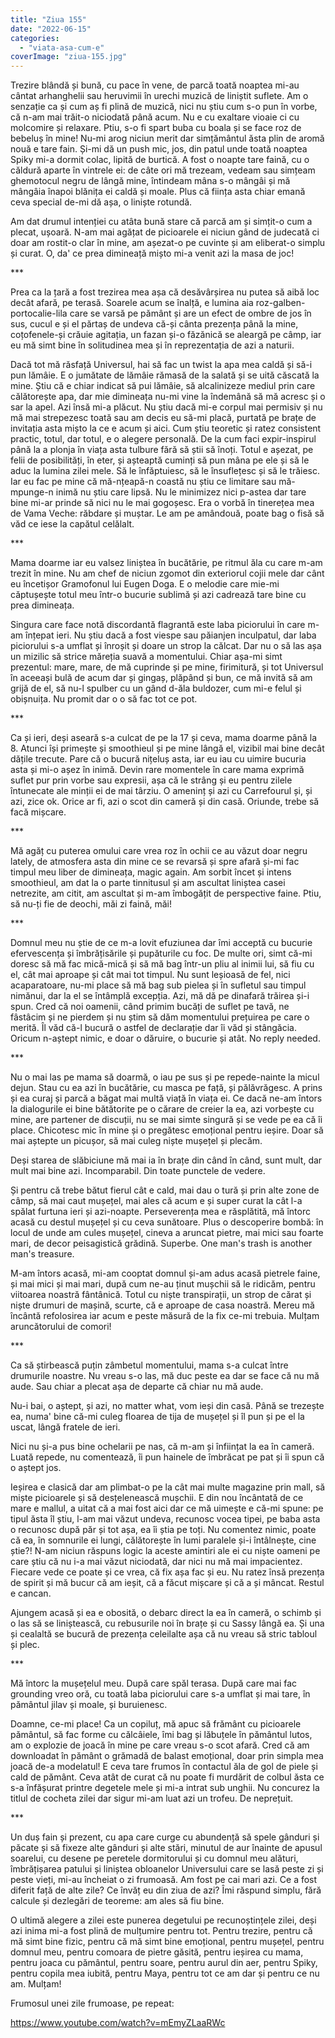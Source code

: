 ```yaml
---
title: "Ziua 155"
date: "2022-06-15"
categories: 
  - "viata-asa-cum-e"
coverImage: "ziua-155.jpg"
---
```


Trezire blândă și bună, cu pace în vene, de parcă toată noaptea mi-au cântat arhanghelii sau heruvimii în urechi muzică de liniștit suflete. Am o senzație ca și cum aș fi plină de muzică, nici nu știu cum s-o pun în vorbe, că n-am mai trăit-o niciodată până acum. Nu e cu exaltare vioaie ci cu molcomire și relaxare. Ptiu, s-o fi spart buba cu boala și se face roz de bebeluș în mine! Nu-mi arog niciun merit dar simțământul ăsta plin de aromă nouă e tare fain. Și-mi dă un push mic, jos, din patul unde toată noaptea Spiky mi-a dormit colac, lipită de burtică. A fost o noapte tare faină, cu o căldură aparte în vintrele ei: de câte ori mă trezeam, vedeam sau simțeam ghemotocul negru de lângă mine, întindeam mâna s-o mângâi și mă mângâia înapoi blănița ei caldă și moale. Plus că ființa asta chiar emană ceva special de-mi dă așa, o liniște rotundă.

Am dat drumul intenției cu atâta bună stare că parcă am și simțit-o cum a plecat, ușoară. N-am mai agățat de picioarele ei niciun gând de judecată ci doar am rostit-o clar în mine, am așezat-o pe cuvinte și am eliberat-o simplu și curat. O, da' ce prea dimineață mișto mi-a venit azi la masa de joc!

\*\*\*

Prea ca la țară a fost trezirea mea așa că desăvârșirea nu putea să aibă loc decât afară, pe terasă. Soarele acum se înalță, e lumina aia roz-galben-portocalie-lila care se varsă pe pământ și are un efect de ombre de jos în sus, cucul e și el părtaș de undeva că-și cânta prezența până la mine, coțofenele-și crăuie agitația, un fazan și-o făzănică se aleargă pe câmp, iar eu mă simt bine în solitudinea mea și în reprezentația de azi a naturii.

Dacă tot mă răsfață Universul, hai să fac un twist la apa mea caldă și să-i pun lămâie. E o jumătate de lămâie rămasă de la salată și se uită căscată la mine. Știu că e chiar indicat să pui lămâie, să alcalinizeze mediul prin care călătorește apa, dar mie dimineața nu-mi vine la îndemână să mă acresc și o sar la apel. Azi însă mi-a plăcut. Nu știu dacă mi-e corpul mai permisiv și nu mă mai strepezesc toată sau am decis eu să-mi placă, purtată pe brațe de invitația asta mișto la ce e acum și aici. Cum știu teoretic și ratez consistent practic, totul, dar totul, e o alegere personală. De la cum faci expir-inspirul până la a plonja în viața asta tulbure fără să știi să înoți. Totul e așezat, pe felii de posibilități, în eter, și așteaptă cuminți să pun mâna pe ele și să le aduc la lumina zilei mele. Să le înfăptuiesc, să le însuflețesc și să le trăiesc. Iar eu fac pe mine că mă-nțeapă-n coastă nu știu ce limitare sau mă-mpunge-n inimă nu știu care lipsă. Nu le minimizez nici p-astea dar tare bine mi-ar prinde să nici nu le mai gogoșesc. Era o vorbă în tinerețea mea de Vama Veche: răbdare și muștar. Le am pe amândouă, poate bag o fisă să văd ce iese la capătul celălalt.

\*\*\*

Mama doarme iar eu valsez liniștea în bucătărie, pe ritmul ăla cu care m-am trezit în mine. Nu am chef de niciun zgomot din exteriorul cojii mele dar cânt eu încetișor Gramofonul lui Eugen Doga. E o melodie care mie-mi căptușește totul meu într-o bucurie sublimă și azi cadrează tare bine cu prea dimineața.

Singura care face notă discordantă flagrantă este laba piciorului în care m-am înțepat ieri. Nu știu dacă a fost viespe sau păianjen inculpatul, dar laba piciorului s-a umflat și înroșit și doare un strop la călcat. Dar nu o să las așa un mizilic să strice măreția suavă a momentului. Chiar așa-mi simt prezentul: mare, mare, de mă cuprinde și pe mine, firimitură, și tot Universul în aceeași bulă de acum dar și gingaș, plăpând și bun, ce mă invită să am grijă de el, să nu-l spulber cu un gând d-ăla buldozer, cum mi-e felul și obișnuița. Nu promit dar o o să fac tot ce pot.

\*\*\*

Ca și ieri, deși aseară s-a culcat de pe la 17 și ceva, mama doarme până la 8. Atunci își primește și smoothieul și pe mine lângă el, vizibil mai bine decât dățile trecute. Pare că o bucură nițeluș asta, iar eu iau cu uimire bucuria asta și mi-o așez în inimă. Devin rare momentele în care mama exprimă suflet pur prin vorbe sau expresii, așa că le strâng și eu pentru zilele întunecate ale minții ei de mai târziu. O ameninț și azi cu Carrefourul și, și azi, zice ok. Orice ar fi, azi o scot din cameră și din casă. Oriunde, trebe să facă mișcare.

\*\*\*

Mă agăț cu puterea omului care vrea roz în ochii ce au văzut doar negru lately, de atmosfera asta din mine ce se revarsă și spre afară și-mi fac timpul meu liber de dimineața, magic again. Am sorbit încet și intens smoothieul, am dat la o parte tinnitusul și am ascultat liniștea casei netrezite, am citit, am ascultat și m-am îmbogățit de perspective faine. Ptiu, să nu-ți fie de deochi, măi zi faină, măi!

\*\*\*

Domnul meu nu știe de ce m-a lovit efuziunea dar îmi acceptă cu bucurie efervescența și îmbrățisările și pupăturile cu foc. De multe ori, simt că-mi doresc să mă fac mică-mică și să mă bag într-un pliu al inimii lui, să fiu cu el, cât mai aproape și cât mai tot timpul. Nu sunt leșioasă de fel, nici acaparatoare, nu-mi place să mă bag sub pielea și în sufletul sau timpul nimănui, dar la el se întâmplă excepția. Azi, mă dă pe dinafară trăirea și-i spun. Cred că noi oamenii, când primim bucăți de suflet pe tavă, ne fâstâcim și ne pierdem și nu știm să dăm momentului prețuirea pe care o merită. Îl văd că-l bucură o astfel de declarație dar îi văd și stângăcia. Oricum n-aștept nimic, e doar o dăruire, o bucurie și atât. No reply needed.

\*\*\*

Nu o mai las pe mama să doarmă, o iau pe sus și pe repede-nainte la micul dejun. Stau cu ea azi în bucătărie, cu masca pe față, și pălăvrăgesc. A prins și ea curaj și parcă a băgat mai multă viață în viața ei. Ce dacă ne-am întors la dialogurile ei bine bătătorite pe o cărare de creier la ea, azi vorbește cu mine, are partener de discuții, nu se mai simte singură și se vede pe ea că îi place. Chicotesc mic în mine și o pregătesc emoțional pentru ieșire. Doar să mai aștepte un picușor, să mai culeg niște mușețel și plecăm.

Deși starea de slăbiciune mă mai ia în brațe din când în când, sunt mult, dar mult mai bine azi. Incomparabil. Din toate punctele de vedere.

Și pentru că trebe bătut fierul cât e cald, mai dau o tură și prin alte zone de câmp, să mai caut mușețel, mai ales că acum e și super curat la cât l-a spălat furtuna ieri și azi-noapte. Perseverența mea e răsplătită, mă întorc acasă cu destul mușețel și cu ceva sunătoare. Plus o descoperire bombă: în locul de unde am cules mușețel, cineva a aruncat pietre, mai mici sau foarte mari, de decor peisagistică grădină. Superbe. One man's trash is another man's treasure. 

M-am întors acasă, mi-am cooptat domnul și-am adus acasă pietrele faine, și mai mici și mai mari, după cum ne-au ținut mușchii să le ridicăm, pentru viitoarea noastră fântânică. Totul cu niște transpirații, un strop de cărat și niște drumuri de mașină, scurte, că e aproape de casa noastră. Mereu mă încântă refolosirea iar acum e peste măsură de la fix ce-mi trebuia. Mulțam aruncătorului de comori!

\*\*\*

Ca să știrbească puțin zâmbetul momentului, mama s-a culcat între drumurile noastre. Nu vreau s-o las, mă duc peste ea dar se face că nu mă aude. Sau chiar a plecat așa de departe că chiar nu mă aude.

Nu-i bai, o aștept, și azi, no matter what, vom ieși din casă. Până se trezește ea, numa' bine că-mi culeg floarea de tija de mușețel și îl pun și pe el la uscat, lângă fratele de ieri.

Nici nu și-a pus bine ochelarii pe nas, că m-am și înființat la ea în cameră. Luată repede, nu comentează, îi pun hainele de îmbrăcat pe pat și îi spun că o aștept jos.

Ieșirea e clasică dar am plimbat-o pe la cât mai multe magazine prin mall, să miște picioarele și să desțelenească mușchii. E din nou încântată de ce mare e mallul, a uitat că a mai fost aici dar ce mă uimește e că-mi spune: pe tipul ăsta îl știu, l-am mai văzut undeva, recunosc vocea tipei, pe baba asta o recunosc după păr și tot așa, ea îi știa pe toți. Nu comentez nimic, poate că ea, în somnurile ei lungi, călătorește în lumi paralele și-i întâlnește, cine știe?! N-am niciun răspuns logic la aceste amintiri ale ei cu niște oameni pe care știu că nu i-a mai văzut niciodată, dar nici nu mă mai impacientez. Fiecare vede ce poate și ce vrea, că fix așa fac și eu. Nu ratez însă prezența de spirit și mă bucur că am ieșit, că a făcut mișcare și că a și mâncat. Restul e cancan.

Ajungem acasă și ea e obosită, o debarc direct la ea în cameră, o schimb și o las să se liniștească, cu rebusurile noi în brațe și cu Sassy lângă ea. Și una și cealaltă se bucură de prezența celeilalte așa că nu vreau să stric tabloul și plec.

\*\*\*

Mă întorc la mușețelul meu. După care spăl terasa. După care mai fac grounding vreo oră, cu toată laba piciorului care s-a umflat și mai tare, în pământul jilav și moale, și buruienesc. 

Doamne, ce-mi place! Ca un copiluț, mă apuc să frământ cu picioarele pământul, să fac forme cu călcâiele, îmi bag și lăbuțele în pământul lutos, am o explozie de joacă în mine pe care vreau s-o scot afară. Cred că am downloadat în pământ o grămadă de balast emoțional, doar prin simpla mea joacă de-a modelatul! E ceva tare frumos în contactul ăla de gol de piele și cald de pământ. Ceva atât de curat că nu poate fi murdărit de colbul ăsta ce s-a înfășurat printre degetele mele și mi-a intrat sub unghii. Nu concurez la titlul de cocheta zilei dar sigur mi-am luat azi un trofeu. De neprețuit.

\*\*\*

Un duș fain și prezent, cu apa care curge cu abundență să spele gânduri și păcate și să fixeze alte gânduri și alte stări, minutul de aur înainte de apusul soarelui, cu desene pe peretele dormitorului și cu domnul meu alături, îmbrățișarea patului și liniștea obloanelor Universului care se lasă peste zi și peste vieți, mi-au încheiat o zi frumoasă. Am fost pe cai mari azi. Ce a fost diferit față de alte zile? Ce învăț eu din ziua de azi? Îmi răspund simplu, fără calcule și dezlegări de teoreme: am ales să fiu bine. 

O ultimă alegere a zilei este punerea degetului pe recunoștințele zilei, deși azi inima mi-a fost plină de mulțumire pentru tot. Pentru trezire, pentru că mă simt bine fizic, pentru că mă simt bine emoțional, pentru mușețel, pentru domnul meu, pentru comoara de pietre găsită, pentru ieșirea cu mama, pentru joaca cu pământul, pentru soare, pentru aurul din aer, pentru Spiky, pentru copila mea iubită, pentru Maya, pentru tot ce am dar și pentru ce nu am. Mulțam!

Frumosul unei zile frumoase, pe repeat:

https://www.youtube.com/watch?v=mEmyZLaaRWc
